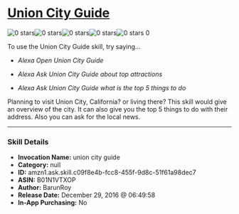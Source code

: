 # [Union City Guide](http://alexa.amazon.com/#skills/amzn1.ask.skill.c09f8e4b-fcc8-455f-9d8c-51f61a98dec7)
![0 stars](../../images/ic_star_border_black_18dp_1x.png)![0 stars](../../images/ic_star_border_black_18dp_1x.png)![0 stars](../../images/ic_star_border_black_18dp_1x.png)![0 stars](../../images/ic_star_border_black_18dp_1x.png)![0 stars](../../images/ic_star_border_black_18dp_1x.png) 0

To use the Union City Guide skill, try saying...

* *Alexa Open Union City Guide*

* *Alexa Ask Union City Guide about top attractions*

* *Alexa Ask Union City Guide what is the top 5 things to do*

Planning to visit Union City, California? or living there? This skill would give an overview of the city. It can also give you the top 5 things to do with their address. Also you can ask for the local news.

***

### Skill Details

* **Invocation Name:** union city guide
* **Category:** null
* **ID:** amzn1.ask.skill.c09f8e4b-fcc8-455f-9d8c-51f61a98dec7
* **ASIN:** B01N1VTXOP
* **Author:** BarunRoy
* **Release Date:** December 29, 2016 @ 06:49:58
* **In-App Purchasing:** No
